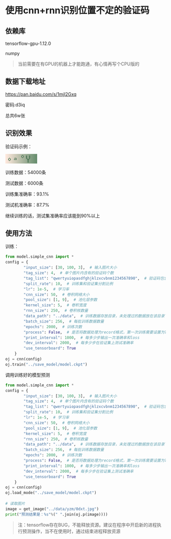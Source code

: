 # 使用cnn+rnn识别位置不定的验证码

## 依赖库

tensorflow-gpu-1.12.0

numpy

>当前需要在有GPU的机器上才能跑通，有心情再写个CPU版的

## 数据下载地址

https://pan.baidu.com/s/1mjI2Gxq

密码:d3iq

总共6w张

## 识别效果

验证码示例：

![yzm](https://github.com/shifop/yzm/blob/master/data/yzm/0a0y.jpg)

训练数据：54000条

测试数据：6000条

训练集准确率：93.1%

测试机准确率：87.7%

继续训练的话，测试集准确率应该能到90%以上

## 使用方法

训练：

```python
from model.simple_cnn import *
config = {
        "input_size": [30, 100, 3],  # 输入图片大小
        "tag_size": 4,  # 单个图片内含有的验证码个数
        "tag_list": "qwertyuiopasdfghjklzxcvbnm1234567890",  # 验证码包含的字符
        "split_rate": 10,  # 训练集和验证集分割比例
        "lr": 1e-5,  # 学习率
        "cnn_size": 50,  # 卷积网络大小
        "pool_size": [1, 9],  # 池化层参数
        "kernel_size": 5,  # 卷积宽度
        "rnn_size": 250,  # 卷积核数量
        "data_path": "../data",  # 训练数据存放目录，未处理过的数据放在该目录下的yzm目录
        "batch_size": 256,  # 每批训练数据数量
        "epochs": 2000,  # 训练次数
        "process": False,  # 是否将数据处理为record格式，第一次训练需要设置为True
        "print_interval": 1000,  # 每多少步输出一次准确率和loss
        "dev_interval": 2000,  # 每多少步在验证集上测试准确率
        "use_tensorboard": True
    }
oj = cnn(config)
oj.train("../save_model/model.ckpt")
```

调用训练好的模型预测
```python
from model.simple_cnn import *
config = {
        "input_size": [30, 100, 3],  # 输入图片大小
        "tag_size": 4,  # 单个图片内含有的验证码个数
        "tag_list": "qwertyuiopasdfghjklzxcvbnm1234567890",  # 验证码包含的字符
        "split_rate": 10,  # 训练集和验证集分割比例
        "lr": 1e-5,  # 学习率
        "cnn_size": 50,  # 卷积网络大小
        "pool_size": [1, 9],  # 池化层参数
        "kernel_size": 5,  # 卷积宽度
        "rnn_size": 250,  # 卷积核数量
        "data_path": "../data",  # 训练数据存放目录，未处理过的数据放在该目录下的yzm目录
        "batch_size": 256,  # 每批训练数据数量
        "epochs": 2000,  # 训练次数
        "process": False,  # 是否将数据处理为record格式，第一次训练需要设置为True
        "print_interval": 1000,  # 每多少步输出一次准确率和loss
        "dev_interval": 2000,  # 每多少步在验证集上测试准确率
        "use_tensorboard": True
    }
oj = cnn(config)
oj.load_mode("../save_model/model.ckpt")

# 读取图片
image = get_image("../data/yzm/0dxt.jpg")
print("预测结果是：%s"%(" ".join(oj.p(image))))
```

> 注：tensorflow存在BUG，不能释放资源。建议在程序中开启新的进程执行预测操作，当不在使用时，通过结束进程释放资源
